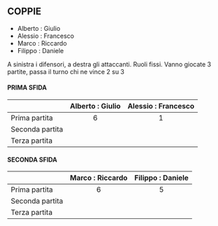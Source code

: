 ## COPPIE

 - Alberto : Giulio
 - Alessio : Francesco
 - Marco : Riccardo
 - Filippo : Daniele

A sinistra i difensori, a destra gli attaccanti. Ruoli fissi.
Vanno giocate 3 partite, passa il turno chi ne vince 2 su 3

#### PRIMA SFIDA
|                |Alberto : Giulio  |Alessio : Francesco                         |
|----------------|:-------------------------------:|:-----------------------------:|
|Prima partita   | 6 | 1 |
|Seconda partita |   |   |
|Terza partita   |   |   |


#### SECONDA SFIDA
|                |Marco : Riccardo  |Filippo : Daniele                         |
|----------------|:-------------------------------:|:-----------------------------:|
|Prima partita   | 6 | 5 |
|Seconda partita |   |   |
|Terza partita   |   |   |

